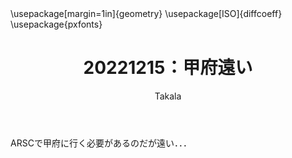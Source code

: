 ﻿---
title: 20221215：甲府遠い
yesterday: 20221214
tomorrow: 20221216
days: 84
author: Takala
header-includes:
  - \usepackage[margin=1in]{geometry}
  - \usepackage[ISO]{diffcoeff}
  - \usepackage{pxfonts}
---


ARSCで甲府に行く必要があるのだが遠い．．．

